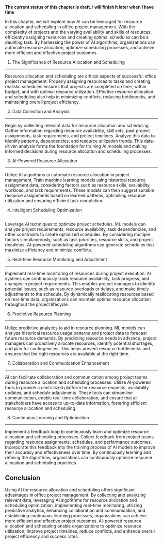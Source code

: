 **The current status of this chapter is draft. I will finish it later when I have time**

In this chapter, we will explore how AI can be leveraged for resource allocation and scheduling in office project management. With the complexity of projects and the varying availability and skills of resources, efficiently assigning resources and creating optimal schedules can be a daunting task. By harnessing the power of AI algorithms, organizations can automate resource allocation, optimize scheduling processes, and achieve more efficient and effective project outcomes.

1. The Significance of Resource Allocation and Scheduling
---------------------------------------------------------

Resource allocation and scheduling are critical aspects of successful office project management. Properly assigning resources to tasks and creating realistic schedules ensures that projects are completed on time, within budget, and with optimal resource utilization. Effective resource allocation and scheduling also help in minimizing conflicts, reducing bottlenecks, and maintaining overall project efficiency.

2. Data Collection and Analysis
-------------------------------

Begin by collecting relevant data for resource allocation and scheduling. Gather information regarding resource availability, skill sets, past project assignments, task requirements, and project timelines. Analyze this data to identify patterns, dependencies, and resource utilization trends. This data-driven analysis forms the foundation for training AI models and making informed decisions during resource allocation and scheduling processes.

3. AI-Powered Resource Allocation
---------------------------------

Utilize AI algorithms to automate resource allocation in project management. Train machine learning models using historical resource assignment data, considering factors such as resource skills, availability, workload, and task requirements. These models can then suggest suitable resource assignments based on learned patterns, optimizing resource utilization and ensuring efficient task completion.

4. Intelligent Scheduling Optimization
--------------------------------------

Leverage AI techniques to optimize project schedules. ML models can analyze project requirements, resource availability, task dependencies, and other constraints to create optimized schedules. By considering multiple factors simultaneously, such as task priorities, resource skills, and project deadlines, AI-powered scheduling algorithms can generate schedules that maximize efficiency and minimize conflicts.

5. Real-time Resource Monitoring and Adjustment
-----------------------------------------------

Implement real-time monitoring of resources during project execution. AI systems can continuously track resource availability, task progress, and changes in project requirements. This enables project managers to identify potential issues, such as resource overloads or delays, and make timely adjustments to the schedule. By dynamically reallocating resources based on real-time data, organizations can maintain optimal resource allocation throughout the project lifecycle.

6. Predictive Resource Planning
-------------------------------

Utilize predictive analytics to aid in resource planning. ML models can analyze historical resource usage patterns and project data to forecast future resource demands. By predicting resource needs in advance, project managers can proactively allocate resources, identify potential shortages, and plan for contingencies. This helps prevent resource bottlenecks and ensures that the right resources are available at the right time.

7. Collaboration and Communication Enhancement
----------------------------------------------

AI can facilitate collaboration and communication among project teams during resource allocation and scheduling processes. Utilize AI-powered tools to provide a centralized platform for resource requests, availability updates, and schedule adjustments. These tools can streamline communication, enable real-time collaboration, and ensure that all stakeholders have access to up-to-date information, fostering efficient resource allocation and scheduling.

8. Continuous Learning and Optimization
---------------------------------------

Implement a feedback loop to continuously learn and optimize resource allocation and scheduling processes. Collect feedback from project teams regarding resource assignments, schedules, and performance outcomes. Incorporate this feedback into the training process of AI models to improve their accuracy and effectiveness over time. By continuously learning and refining the algorithms, organizations can continuously optimize resource allocation and scheduling practices.

Conclusion
----------

Using AI for resource allocation and scheduling offers significant advantages in office project management. By collecting and analyzing relevant data, leveraging AI algorithms for resource allocation and scheduling optimization, implementing real-time monitoring, utilizing predictive analytics, enhancing collaboration and communication, and establishing continuous learning processes, organizations can achieve more efficient and effective project outcomes. AI-powered resource allocation and scheduling enable organizations to optimize resource utilization, improve project timelines, reduce conflicts, and enhance overall project efficiency and success rates.
